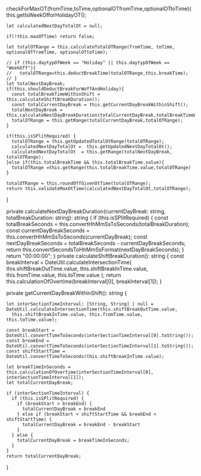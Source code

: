 checkForMaxOT(fromTime,toTime,optionalOTfromTime,optionalOTtoTime){
    this.getIsWeekOfforHolidayOT();

    let calculatedNextDayTotalOt = null;

    if(!this.maxOTTime) return false;

    let totalOTRange = this.calculateTotalOTRange(fromTime, toTime, optionalOTfromTime, optionalOTtoTime);

    // if (this.daytypOfWeek == "Holiday" || this.daytypOfWeek == "WeekOff"){
    //   totalOTRange=this.deductBreakTime(totalOTRange,this.breakTime);
    // }
    let totalNextDayBreak;
    if(this.shouldDeductBreakForWoffAndHoliday){
      const totalBreakTimeWithinShift = this.calculateShiftBreakDuration();
      const totalCurrentDayBreak = this.getCurrentDayBreakWithinShift();
      totalNextDayBreak = this.calculateNextDayBreakDuration(totalCurrentDayBreak,totalBreakTimeWithinShift);
      totalOTRange = this.getRange(totalCurrentDayBreak,totalOTRange);
    }

    if(this.isSPlitRequired) {
      totalOTRange = this.getUpdatedTotalOtRange(totalOTRange);
      calculatedNextDayTotalOt =  this.getUpdatedNextDayTotalOt();
      calculatedNextDayTotalOt  = this.getRange(totalNextDayBreak, totalOTRange);
    }else if(this.totalBreakTime && this.totalBreakTime.value){
      totalOTRange =this.getRange(this.totalBreakTime.value,totalOTRange)
    }

    totalOTRange = this.roundOffGivenOtTime(totalOTRange);
    return this.validateMaxOtTime(calculatedNextDayTotalOt,totalOTRange);
  }

  private calculateNextDayBreakDuration(currentDayBreak: string, totalBreakDuration: string): string {
    if (this.isSPlitRequired) {
      const totalBreakSeconds = this.convertHhMmSsToSeconds(totalBreakDuration);
      const currentDayBreakSeconds = this.convertHhMmSsToSeconds(currentDayBreak);
      const nextDayBreakSeconds = totalBreakSeconds - currentDayBreakSeconds;
      return this.convertSecondsToHhMmSsFormat(nextDayBreakSeconds);
    }
    return "00:00:00";
  }
  private calculateShiftBreakDuration(): string {
    const breakInterval = DateUtil.calculateIntersectionTime(
      this.shiftBreakOutTime.value,
      this.shiftBreakInTime.value,
      this.fromTime.value,
      this.toTime.value
    );
    return this.calculationOfOvertime(breakInterval[0], breakInterval[1]);
  }

  private getCurrentDayBreakWithinShift(): string {

    let interSectionTimeInterval: [String, String] | null = DateUtil.calculateIntersectionTime(this.shiftBreakOutTime.value,
      this.shiftBreakInTime.value, this.fromTime.value, this.toTime.value);

    const breakStart = DateUtil.convertTimeToSeconds(interSectionTimeInterval[0].toString());
    const breakEnd = DateUtil.convertTimeToSeconds(interSectionTimeInterval[1].toString());
    const shiftStartTime = DateUtil.convertTimeToSeconds(this.shiftBreakInTime.value);

    let breakTimeInSeconds = this.calculationOfOvertime(interSectionTimeInterval[0], interSectionTimeInterval[1]);
    let totalCurrentDayBreak;

    if (interSectionTimeInterval) {
      if (this.isSPlitRequired) {
        if (breakStart > breakEnd) {
          totalCurrentDayBreak = breakEnd
        } else if (breakStart < shiftStartTime && breakEnd < shiftStartTime) {
          totalCurrentDayBreak = breakEnd - breakStart
        }
      } else {
        totalCurrentDayBreak = breakTimeInSeconds;
      }
    }
    return totalCurrentDayBreak;
  }

